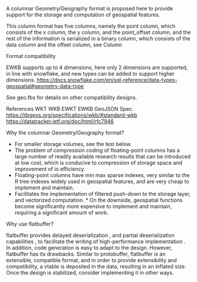 A columnar Geometry/Geography format is proposed here to provide support for the storage and computation of geospatial features.

This column format has five columns, namely the point column, which consists of the x column, the y column, and the point_offset column,
and the rest of the information is serialized in a binary column, which consists of the data column and the offset column, see Column

Format compatibility

EWKB supports up to 4 dimensions, here only 2 dimensions are supported, in line with snowflake, and new types can be added to support higher dimensions.
https://docs.snowflake.com/en/sql-reference/data-types-geospatial#geometry-data-type

See geo.fbs for details on other compatibility designs.

References WKT WKB EWKT EWKB GeoJSON Spec.
https://libgeos.org/specifications/wkb/#standard-wkb
https://datatracker.ietf.org/doc/html/rfc7946

Why the columnar Geometry/Geography format?

- For smaller storage volumes, see the test below.
- The problem of compression coding of floating-point columns has a large number of readily available research results that can be introduced at low cost,
  which is conducive to compression of storage space and improvement of io efficiency.
- Floating-point columns have min max sparse indexes, very similar to the R tree indexes widely used in geospatial features, and are very cheap to implement and maintain.
- Facilitates the implementation of filtered push-down to the storage layer, and vectorized computation. \* On the downside, geospatial functions become significantly more expensive to implement and maintain, requiring a significant amount of work.

Why use flatbuffer?

flatbuffer provides delayed deserialization , and partial deserialization capabilities , to facilitate the writing of high-performance implementation .
In addition, code generation is easy to adapt to the design.
However, flatbuffer has its drawbacks. Similar to protobuffer, flatbuffer is an extensible, compatible format, and in order to provide extensibility and compatibility, a vtable is deposited in the data, resulting in an inflated size.
Once the design is stabilized, consider implementing it in other ways.
